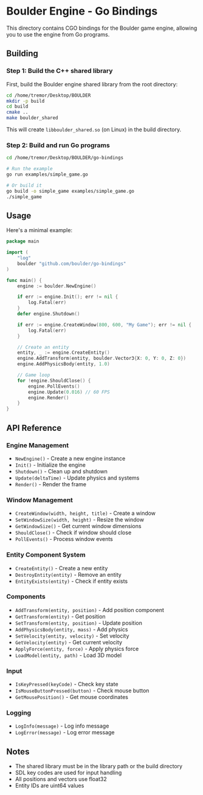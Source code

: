 # Boulder Engine - Go Bindings

This directory contains CGO bindings for the Boulder game engine, allowing you to use the engine from Go programs.

## Building

### Step 1: Build the C++ shared library

First, build the Boulder engine shared library from the root directory:

```bash
cd /home/tremor/Desktop/BOULDER
mkdir -p build
cd build
cmake ..
make boulder_shared
```

This will create `libboulder_shared.so` (on Linux) in the build directory.

### Step 2: Build and run Go programs

```bash
cd /home/tremor/Desktop/BOULDER/go-bindings

# Run the example
go run examples/simple_game.go

# Or build it
go build -o simple_game examples/simple_game.go
./simple_game
```

## Usage

Here's a minimal example:

```go
package main

import (
    "log"
    boulder "github.com/boulder/go-bindings"
)

func main() {
    engine := boulder.NewEngine()

    if err := engine.Init(); err != nil {
        log.Fatal(err)
    }
    defer engine.Shutdown()

    if err := engine.CreateWindow(800, 600, "My Game"); err != nil {
        log.Fatal(err)
    }

    // Create an entity
    entity, _ := engine.CreateEntity()
    engine.AddTransform(entity, boulder.Vector3{X: 0, Y: 0, Z: 0})
    engine.AddPhysicsBody(entity, 1.0)

    // Game loop
    for !engine.ShouldClose() {
        engine.PollEvents()
        engine.Update(0.016) // 60 FPS
        engine.Render()
    }
}
```

## API Reference

### Engine Management
- `NewEngine()` - Create a new engine instance
- `Init()` - Initialize the engine
- `Shutdown()` - Clean up and shutdown
- `Update(deltaTime)` - Update physics and systems
- `Render()` - Render the frame

### Window Management
- `CreateWindow(width, height, title)` - Create a window
- `SetWindowSize(width, height)` - Resize the window
- `GetWindowSize()` - Get current window dimensions
- `ShouldClose()` - Check if window should close
- `PollEvents()` - Process window events

### Entity Component System
- `CreateEntity()` - Create a new entity
- `DestroyEntity(entity)` - Remove an entity
- `EntityExists(entity)` - Check if entity exists

### Components
- `AddTransform(entity, position)` - Add position component
- `GetTransform(entity)` - Get position
- `SetTransform(entity, position)` - Update position
- `AddPhysicsBody(entity, mass)` - Add physics
- `SetVelocity(entity, velocity)` - Set velocity
- `GetVelocity(entity)` - Get current velocity
- `ApplyForce(entity, force)` - Apply physics force
- `LoadModel(entity, path)` - Load 3D model

### Input
- `IsKeyPressed(keyCode)` - Check key state
- `IsMouseButtonPressed(button)` - Check mouse button
- `GetMousePosition()` - Get mouse coordinates

### Logging
- `LogInfo(message)` - Log info message
- `LogError(message)` - Log error message

## Notes

- The shared library must be in the library path or the build directory
- SDL key codes are used for input handling
- All positions and vectors use float32
- Entity IDs are uint64 values